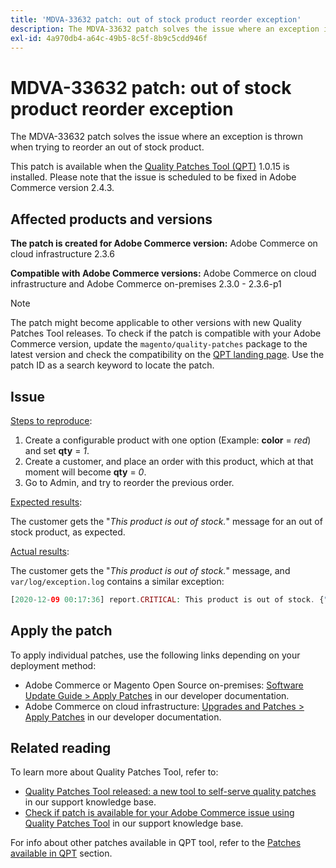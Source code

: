 ```yaml
---
title: 'MDVA-33632 patch: out of stock product reorder exception'
description: The MDVA-33632 patch solves the issue where an exception is thrown when trying to reorder an out of stock product.
exl-id: 4a970db4-a64c-49b5-8c5f-8b9c5cdd946f
---
```

# MDVA-33632 patch: out of stock product reorder exception

The MDVA-33632 patch solves the issue where an exception is thrown when trying to reorder an out of stock product.

This patch is available when the [Quality Patches Tool (QPT)](/help/announcements/adobe-commerce-announcements/magento-quality-patches-released-new-tool-to-self-serve-quality-patches.md) 1.0.15 is installed. Please note that the issue is scheduled to be fixed in Adobe Commerce version 2.4.3.

## Affected products and versions

 **The patch is created for Adobe Commerce version:** Adobe Commerce on cloud infrastructure 2.3.6

 **Compatible with Adobe Commerce versions:** Adobe Commerce on cloud infrastructure and Adobe Commerce on-premises 2.3.0 - 2.3.6-p1

>[!NOTE]
>
>The patch might become applicable to other versions with new Quality Patches Tool releases. To check if the patch is compatible with your Adobe Commerce version, update the `magento/quality-patches` package to the latest version and check the compatibility on the [QPT landing page](https://devdocs.magento.com/quality-patches/tool.html#patch-grid). Use the patch ID as a search keyword to locate the patch.

## Issue

<u>Steps to reproduce</u>:

1. Create a configurable product with one option (Example: **color** = *red*) and set **qty** = *1*.
1. Create a customer, and place an order with this product, which at that moment will become **qty** = *0*.
1. Go to Admin, and try to reorder the previous order.

<u>Expected results</u>:

The customer gets the "*This product is out of stock.*" message for an out of stock product, as expected.

<u>Actual results</u>:

The customer gets the "*This product is out of stock.*" message, and `var/log/exception.log` contains a similar exception:

```php
[2020-12-09 00:17:36] report.CRITICAL: This product is out of stock. {"exception":"[object] (Magento\\Framework\\Exception\\LocalizedException(code: 0): This product is out of stock. at /vendor/magento/module-quote/Model/Quote.php:1711)"} []
```

## Apply the patch

To apply individual patches, use the following links depending on your deployment method:

* Adobe Commerce or Magento Open Source on-premises: [Software Update Guide > Apply Patches](https://devdocs.magento.com/guides/v2.4/comp-mgr/patching/mqp.html) in our developer documentation.
* Adobe Commerce on cloud infrastructure: [Upgrades and Patches > Apply Patches](https://devdocs.magento.com/cloud/project/project-patch.html) in our developer documentation.

## Related reading

To learn more about Quality Patches Tool, refer to:

* [Quality Patches Tool released: a new tool to self-serve quality patches](/help/announcements/adobe-commerce-announcements/magento-quality-patches-released-new-tool-to-self-serve-quality-patches.md) in our support knowledge base.
* [Check if patch is available for your Adobe Commerce issue using Quality Patches Tool](/help/support-tools/patches-available-in-qpt-tool/check-patch-for-magento-issue-with-magento-quality-patches.md) in our support knowledge base.

For info about other patches available in QPT tool, refer to the [Patches available in QPT](https://support.magento.com/hc/en-us/sections/360010506631-Patches-available-in-QPT-tool-) section.
